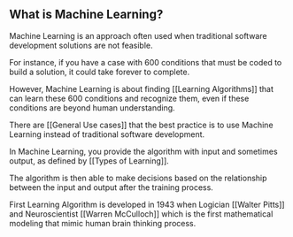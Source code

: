 
## What is Machine Learning?

Machine Learning is an approach often used when traditional software development solutions are not feasible.

For instance, if you have a case with 600 conditions that must be coded to build a solution, it could take forever to complete.

However, Machine Learning is about finding [[Learning Algorithms]] that can learn these 600 conditions and recognize them, even if these conditions are beyond human understanding.

There are [[General Use cases]] that the best practice is to use Machine Learning instead of traditional software development.

In Machine Learning, you provide the algorithm with input and sometimes output, as defined by [[Types of Learning]].

The algorithm is then able to make decisions based on the relationship between the input and output after the training process.

First Learning Algorithm is developed in 1943 when Logician [[Walter Pitts]] and Neuroscientist [[Warren McCulloch]] which is the first mathematical modeling that mimic human brain thinking process.